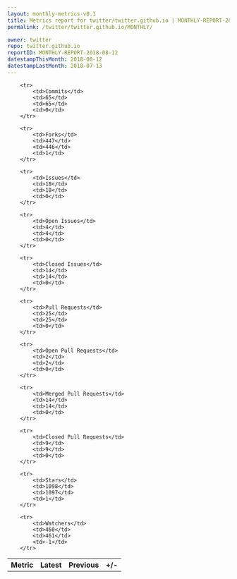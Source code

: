 ```yaml
---
layout: monthly-metrics-v0.1
title: Metrics report for twitter/twitter.github.io | MONTHLY-REPORT-2018-08-12 | 2018-08-12
permalink: /twitter/twitter.github.io/MONTHLY/

owner: twitter
repo: twitter.github.io
reportID: MONTHLY-REPORT-2018-08-12
datestampThisMonth: 2018-08-12
datestampLastMonth: 2018-07-13
---
```



<table style="width: 100%;">
    <tr>
        <th>Metric</th>
        <th>Latest</th>
        <th>Previous</th>
        <th>+/-</th>
    </tr>

        <tr>
            <td>Commits</td>
            <td>65</td>
            <td>65</td>
            <td>0</td>
        </tr>
        
        <tr>
            <td>Forks</td>
            <td>447</td>
            <td>446</td>
            <td>1</td>
        </tr>
        
        <tr>
            <td>Issues</td>
            <td>18</td>
            <td>18</td>
            <td>0</td>
        </tr>
        
        <tr>
            <td>Open Issues</td>
            <td>4</td>
            <td>4</td>
            <td>0</td>
        </tr>
        
        <tr>
            <td>Closed Issues</td>
            <td>14</td>
            <td>14</td>
            <td>0</td>
        </tr>
        
        <tr>
            <td>Pull Requests</td>
            <td>25</td>
            <td>25</td>
            <td>0</td>
        </tr>
        
        <tr>
            <td>Open Pull Requests</td>
            <td>2</td>
            <td>2</td>
            <td>0</td>
        </tr>
        
        <tr>
            <td>Merged Pull Requests</td>
            <td>14</td>
            <td>14</td>
            <td>0</td>
        </tr>
        
        <tr>
            <td>Closed Pull Requests</td>
            <td>9</td>
            <td>9</td>
            <td>0</td>
        </tr>
        
        <tr>
            <td>Stars</td>
            <td>1098</td>
            <td>1097</td>
            <td>1</td>
        </tr>
        
        <tr>
            <td>Watchers</td>
            <td>460</td>
            <td>461</td>
            <td>-1</td>
        </tr>
        
</table>
